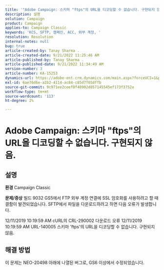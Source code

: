 ```yaml
---
title: '"Adobe Campaign: 스키마 "ftps"의 URL을 디코딩할 수 없습니다. 구현되지 않음."'
description: 설명
solution: Campaign
product: Campaign
applies-to: Campaign Classic
keywords: 'KCS, SFTP, 캠페인, ACC, 외부 계정, '
resolution: Resolution
internal-notes: null
bug: true
article-created-by: Tanay Sharma .
article-created-date: 9/21/2022 11:25:46 AM
article-published-by: Tanay Sharma .
article-published-date: 9/21/2022 11:34:49 AM
version-number: 3
article-number: KA-15253
dynamics-url: https://adobe-ent.crm.dynamics.com/main.aspx?forceUCI=1&pagetype=entityrecord&etn=knowledgearticle&id=6ac94522-a039-ed11-9db1-002248086735
exl-id: 6ae76d6e-a2b2-4114-ac84-c85d7f05dffb
source-git-commit: 9c971ee2ceef8f48902d857145545ef173f3752a
workflow-type: tm+mt
source-wordcount: '113'
ht-degree: 2%

---
```


# Adobe Campaign: 스키마 &quot;ftps&quot;의 URL을 디코딩할 수 없습니다. 구현되지 않음.

## 설명

<b>환경</b>
Campaign Classic


<b>문제/증상</b>
빌드 9032 GS5에서 FTP 외부 계정 연결에 SSL 암호화를 사용하려고 할 때 결함이 발견되었습니다. SFTP에서 파일을 다운로드하려고 하면 다음 오류가 발생합니다.

12/11/2019 10:19:59 AM cURL의 CRL-290002 다운로드 오류 12/11/2019 10:19:59 AM URL-140005 스키마 &#39;ftps&#39;의 URL을 디코딩할 수 없습니다. 구현되지 않음.




## 해결 방법


이 문제는 NEO-20498 아래에 나열된 버그로, GS6 이상에서 수정되었습니다.
